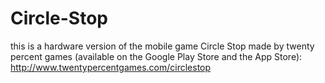 Circle-Stop
===========

this is a hardware version of the mobile game Circle Stop made by twenty percent games (available on the Google Play Store and the App Store): http://www.twentypercentgames.com/circlestop
